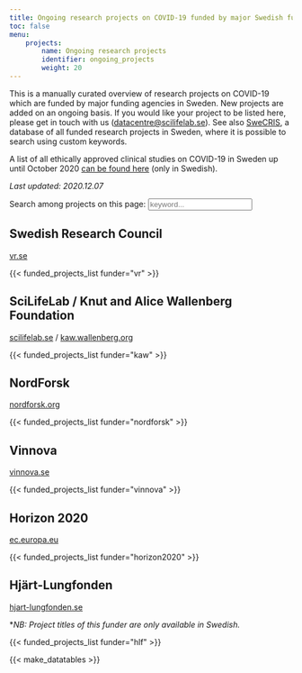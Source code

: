 ```yaml
---
title: Ongoing research projects on COVID-19 funded by major Swedish funding agencies
toc: false
menu:
    projects:
        name: Ongoing research projects
        identifier: ongoing_projects
        weight: 20
---
```

This is a manually curated overview of research projects on COVID-19 which are funded by major funding agencies in Sweden. New projects are added on an ongoing basis. If you would like your project to be listed here, please get in touch with us (datacentre@scilifelab.se). See also [SweCRIS](https://www.swecris.se/betasearch/?q=Covid&view=cards&lang=en), a database of all funded research projects in Sweden, where it is possible to search using custom keywords.

A list of all ethically approved clinical studies on COVID-19 in Sweden up until October 2020 [can be found here](https://www.kliniskastudier.se/statistik/kliniska-studier-rorande-covid-19.html) (only in Swedish).

<i>Last updated: 2020.12.07</i>

<p>
  <label for="allSearch">Search among projects on this page: </label>
  <input type="text" placeholder="keyword..." id="allSearch">
</p>

## Swedish Research Council
[vr.se](https://www.vr.se/)

{{< funded_projects_list funder="vr" >}}

## SciLifeLab / Knut and Alice Wallenberg Foundation
[scilifelab.se](https://www.scilifelab.se/) / [kaw.wallenberg.org](https://kaw.wallenberg.org/en)

{{< funded_projects_list funder="kaw" >}}

## NordForsk
[nordforsk.org](https://www.nordforsk.org/)

{{< funded_projects_list funder="nordforsk" >}}

## Vinnova
[vinnova.se](https://www.vinnova.se/)

{{< funded_projects_list funder="vinnova" >}}

## Horizon 2020
[ec.europa.eu](https://ec.europa.eu/programmes/horizon2020/en)

{{< funded_projects_list funder="horizon2020" >}}

## Hjärt-Lungfonden
[hjart-lungfonden.se](https://www.hjart-lungfonden.se/)

**NB: Project titles of this funder are only available in Swedish.*

{{< funded_projects_list funder="hlf" >}}

{{< make_datatables >}}
